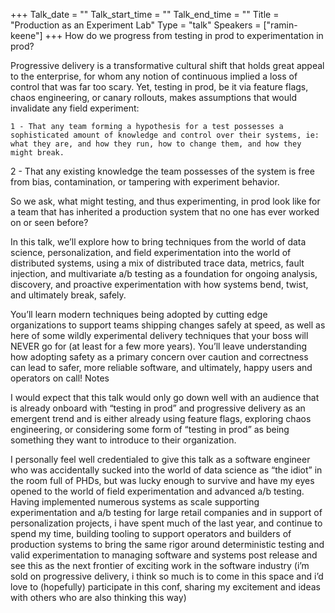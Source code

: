 +++
Talk_date = ""
Talk_start_time = ""
Talk_end_time = ""
Title = "Production as an Experiment Lab"
Type = "talk"
Speakers = ["ramin-keene"]
+++
How do we progress from testing in prod to experimentation in prod?

Progressive delivery is a transformative cultural shift that holds great appeal to the enterprise, for whom any notion of continuous implied a loss of control that was far too scary. Yet, testing in prod, be it via feature flags, chaos engineering, or canary rollouts, makes assumptions that would invalidate any field experiment:

    1 - That any team forming a hypothesis for a test possesses a sophisticated amount of knowledge and control over their systems, ie: what they are, and how they run, how to change them, and how they might break.
   2 -  That any existing knowledge the team possesses of the system is free from bias, contamination, or tampering with experiment behavior.

So we ask, what might testing, and thus experimenting, in prod look like for a team that has inherited a production system that no one has ever worked on or seen before?

In this talk, we’ll explore how to bring techniques from the world of data science, personalization, and field experimentation into the world of distributed systems, using a mix of distributed trace data, metrics, fault injection, and multivariate a/b testing as a foundation for ongoing analysis, discovery, and proactive experimentation with how systems bend, twist, and ultimately break, safely.

You’ll learn modern techniques being adopted by cutting edge organizations to support teams shipping changes safely at speed, as well as here of some wildly experimental delivery techniques that your boss will NEVER go for (at least for a few more years). You’ll leave understanding how adopting safety as a primary concern over caution and correctness can lead to safer, more reliable software, and ultimately, happy users and operators on call!
Notes

I would expect that this talk would only go down well with an audience that is already onboard with “testing in prod” and progressive delivery as an emergent trend and is either already using feature flags, exploring chaos engineering, or considering some form of “testing in prod” as being something they want to introduce to their organization.

I personally feel well credentialed to give this talk as a software engineer who was accidentally sucked into the world of data science as “the idiot” in the room full of PHDs, but was lucky enough to survive and have my eyes opened to the world of field experimentation and advanced a/b testing. Having implemented numerous systems as scale supporting experimentation and a/b testing for large retail companies and in support of personalization projects, i have spent much of the last year, and continue to spend my time, building tooling to support operators and builders of production systems to bring the same rigor around deterministic testing and valid experimentation to managing software and systems post release and see this as the next frontier of exciting work in the software industry (i’m sold on progressive delivery, i think so much is to come in this space and i’d love to (hopefully) participate in this conf, sharing my excitement and ideas with others who are also thinking this way)
